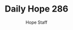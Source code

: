 ---
image: /assets/img/daily-hope-default-artwork.png
title: Daily Hope 286
number: 286
categories:
  - Daily Hope
author: Hope Staff
notes: Daily Hope 286
embed: >-
  EMBED_GOES_HERE
---